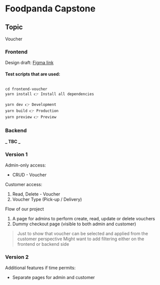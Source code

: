 # Foodpanda Capstone
## Topic
Voucher

### Frontend
Design draft: [Figma link](https://www.figma.com/file/LH7wvGmxsn1LUdAqaVOHKS/Capstone-draft-1?node-id=0%3A1&t=UiYe1Bpx3OwKiPp0-1 "Figma Capstone draft")

#### Test scripts that are used:
```

cd frontend-voucher
yarn install 👉 Install all dependencies

yarn dev 👉 Development
yarn build 👉 Production
yarn preview 👉 Preview
```

### Backend
**_ TBC _**

### Version 1
Admin-only access: 
- CRUD - Voucher

Customer access:

1. Read, Delete - Voucher
2. Voucher Type (Pick-up / Delivery)

Flow of our project
1. A page for admins to perform create, read, update or delete vouchers
2. Dummy checkout page (visible to both admin and customer)
> Just to show that voucher can be selected and applied from the customer perspective
> Might want to add filtering either on the frontend or backend side

### Version 2
Additional features if time permits:
- Separate pages for admin and customer
